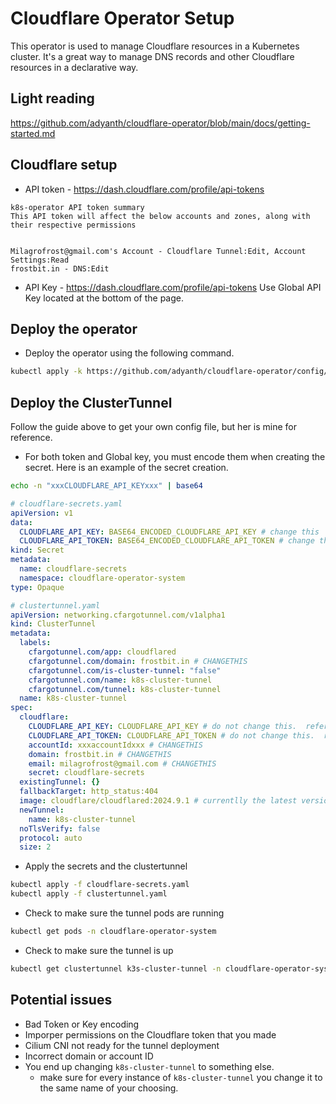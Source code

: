 # Cloudflare Operator Setup
This operator is used to manage Cloudflare resources in a Kubernetes cluster.  It's a great way to manage DNS records and other Cloudflare resources in a declarative way.

## Light reading
https://github.com/adyanth/cloudflare-operator/blob/main/docs/getting-started.md


## Cloudflare setup

- API token - https://dash.cloudflare.com/profile/api-tokens
```
k8s-operator API token summary
This API token will affect the below accounts and zones, along with their respective permissions


Milagrofrost@gmail.com's Account - Cloudflare Tunnel:Edit, Account Settings:Read
frostbit.in - DNS:Edit
```

- API Key - https://dash.cloudflare.com/profile/api-tokens Use Global API Key located at the bottom of the page.

## Deploy the operator

- Deploy the operator using the following command.
```sh
kubectl apply -k https://github.com/adyanth/cloudflare-operator/config/default
```

## Deploy the ClusterTunnel

Follow the guide above to get your own config file, but her is mine for reference.


- For both token and Global key, you must encode them when creating the secret.  Here is an example of the secret creation.
```sh
echo -n "xxxCLOUDFLARE_API_KEYxxx" | base64
```

```yaml
# cloudflare-secrets.yaml
apiVersion: v1
data:
  CLOUDFLARE_API_KEY: BASE64_ENCODED_CLOUDFLARE_API_KEY # change this
  CLOUDFLARE_API_TOKEN: BASE64_ENCODED_CLOUDFLARE_API_TOKEN # change this
kind: Secret
metadata:
  name: cloudflare-secrets
  namespace: cloudflare-operator-system
type: Opaque
```

```yaml
# clustertunnel.yaml
apiVersion: networking.cfargotunnel.com/v1alpha1
kind: ClusterTunnel
metadata:
  labels:
    cfargotunnel.com/app: cloudflared
    cfargotunnel.com/domain: frostbit.in # CHANGETHIS
    cfargotunnel.com/is-cluster-tunnel: "false"
    cfargotunnel.com/name: k8s-cluster-tunnel
    cfargotunnel.com/tunnel: k8s-cluster-tunnel
  name: k8s-cluster-tunnel
spec:
  cloudflare:
    CLOUDFLARE_API_KEY: CLOUDFLARE_API_KEY # do not change this.  references the secret
    CLOUDFLARE_API_TOKEN: CLOUDFLARE_API_TOKEN # do not change this.  references the secret
    accountId: xxxaccountIdxxx # CHANGETHIS
    domain: frostbit.in # CHANGETHIS
    email: milagrofrost@gmail.com # CHANGETHIS
    secret: cloudflare-secrets
  existingTunnel: {}
  fallbackTarget: http_status:404
  image: cloudflare/cloudflared:2024.9.1 # currentlly the latest version
  newTunnel:
    name: k8s-cluster-tunnel
  noTlsVerify: false
  protocol: auto
  size: 2
```

- Apply the secrets and the clustertunnel
```sh
kubectl apply -f cloudflare-secrets.yaml
kubectl apply -f clustertunnel.yaml
```


- Check to make sure the tunnel pods are running
```sh
kubectl get pods -n cloudflare-operator-system
```

- Check to make sure the tunnel is up
```sh
kubectl get clustertunnel k3s-cluster-tunnel -n cloudflare-operator-system
```

## Potential issues

- Bad Token or Key encoding
- Imporper permissions on the Cloudflare token that you made
- Cilium CNI not ready for the tunnel deployment
- Incorrect domain or account ID
- You end up changing `k8s-cluster-tunnel` to something else.
  - make sure for every instance of `k8s-cluster-tunnel` you change it to the same name of your choosing.